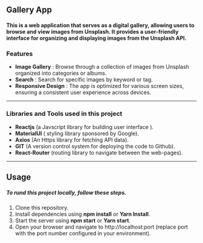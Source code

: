 ## Gallery App
####  This is a web application that serves as a digital gallery, allowing users to browse and view images from Unsplash. It provides a user-friendly interface for organizing and displaying images from the Unsplash API.
### Features
* **Image Gallery** : Browse through a collection of images from Unsplash organized into categories or albums.
* **Search** : Search for specific images by keyword or tag.
* **Responsive Design** : The app is optimized for various screen sizes, ensuring a consistent user experience across devices.

***
###  Libraries and Tools used in this project
* **Reactjs** (a Javscript library for building user interface ).
*  **MaterialUI** ( styling library sponsored by Google).
*  **Axios** (An Https library for fetching API data).
*  **GIT** (A version control system for deploying the code to Github).
*  **React-Router** (routing library to navigate between the web-pages).
 ___
## Usage
##### To rund this project locally, follow these steps.
1. Clone this repository.
2. Install dependencies using **npm install** or **Yarn Install**.
3. Start the server using **npm start** or **Yarn start**.
4. Open your browser and navigate to http://localhost:port (replace port with the port number configured in your environment).

